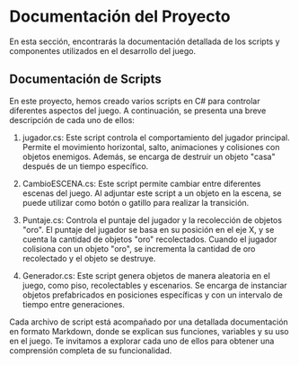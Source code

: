 # Documentación del Proyecto

En esta sección, encontrarás la documentación detallada de los scripts y componentes utilizados en el desarrollo del juego.

## Documentación de Scripts

En este proyecto, hemos creado varios scripts en C# para controlar diferentes aspectos del juego. A continuación, se presenta una breve descripción de cada uno de ellos:

1. jugador.cs: Este script controla el comportamiento del jugador principal. Permite el movimiento horizontal, salto, animaciones y colisiones con objetos enemigos. Además, se encarga de destruir un objeto "casa" después de un tiempo específico.

2. CambioESCENA.cs: Este script permite cambiar entre diferentes escenas del juego. Al adjuntar este script a un objeto en la escena, se puede utilizar como botón o gatillo para realizar la transición.

3. Puntaje.cs: Controla el puntaje del jugador y la recolección de objetos "oro". El puntaje del jugador se basa en su posición en el eje X, y se cuenta la cantidad de objetos "oro" recolectados. Cuando el jugador colisiona con un objeto "oro", se incrementa la cantidad de oro recolectado y el objeto se destruye.

4. Generador.cs: Este script genera objetos de manera aleatoria en el juego, como piso, recolectables y escenarios. Se encarga de instanciar objetos prefabricados en posiciones específicas y con un intervalo de tiempo entre generaciones.

Cada archivo de script está acompañado por una detallada documentación en formato Markdown, donde se explican sus funciones, variables y su uso en el juego. Te invitamos a explorar cada uno de ellos para obtener una comprensión completa de su funcionalidad.



